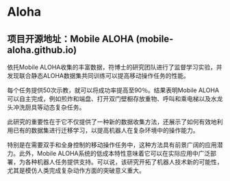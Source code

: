 # Aloha 


## 项目开源地址：Mobile ALOHA (mobile-aloha.github.io)



依托Mobile ALOHA收集的丰富数据，符博士的研究团队进行了监督学习实验，并发现联合静态ALOHA数据集共同训练可以提高移动操作任务的性能。

每个任务提供50次示教，就可以将成功率提高至90％。结果表明Mobile ALOHA可以自主完成，例如煎炸和端盘、打开双门壁橱存放重物、呼叫和乘电梯以及水龙头冲洗厨具等动态复杂任务。

此研究的重要性在于它不仅提供了一种新的数据收集方法，还展示了如何有效地利用已有的数据集进行迁移学习，以提高机器人在复杂环境中的操作能力。

特别是在需要双手和全身控制的移动操作任务中，这种方法具有前景广阔的应用潜力。此外，Mobile ALOHA系统的低成本特性意味着它可以在实际应用中广泛部署，为各种机器人任务提供支持。可以说，该研究开拓了机器人技术新的可能性，尤其是模仿人类完成复杂动作方面的突破意义重大。

